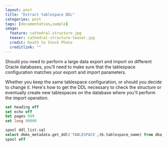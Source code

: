 ```yaml
---
layout: post
title: "Extract tablespace DDL"
categories: post
tags: [documentation,sample]
image:
  feature: cathedral-structure.jpg
  teaser: cathedral-structure-teaser.jpg
  credit: Death to Stock Photo
  creditlink: ""
---
```


Should you need to perform a large data export and import on different Oracle databases, you'll need to make sure that the tablespace configuration matches your export and import parameters.

Whether you keep the same tablespace configuration, or should you decide to change it. Here's how to get the DDL necessary to check the structure or eventually create new tablespaces on the database where you'll perform the import operation.

``` SQL
set heading off
set echo off
Set pages 999
set long 90000

spool ddl_list.sql
select dbms_metadata.get_ddl('TABLESPACE',tb.tablespace_name) from dba_tablespaces tb;
spool off
```
